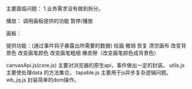 
主要面临问题：
1.业务需求没有做到拆分。





播放：
调用画板提供的功能
暂停/播放

画板：

提供功能：(通过事件钩子暴露出所需要的数据)
绘画
撤销
恢复
清空画布
改变背景色
改变画笔颜色
改变画笔粗细
橡皮擦（改变画笔颜色成背景色）




canvasApi.js(core.js)  主要对浏览器的原生api，事件做出一定的封装。
utils.js  主要使处理data 的方法集合。
tapable.js  主要用于js异步复杂逻辑问题。
wb_jq.js  封装简单的dom操作。

